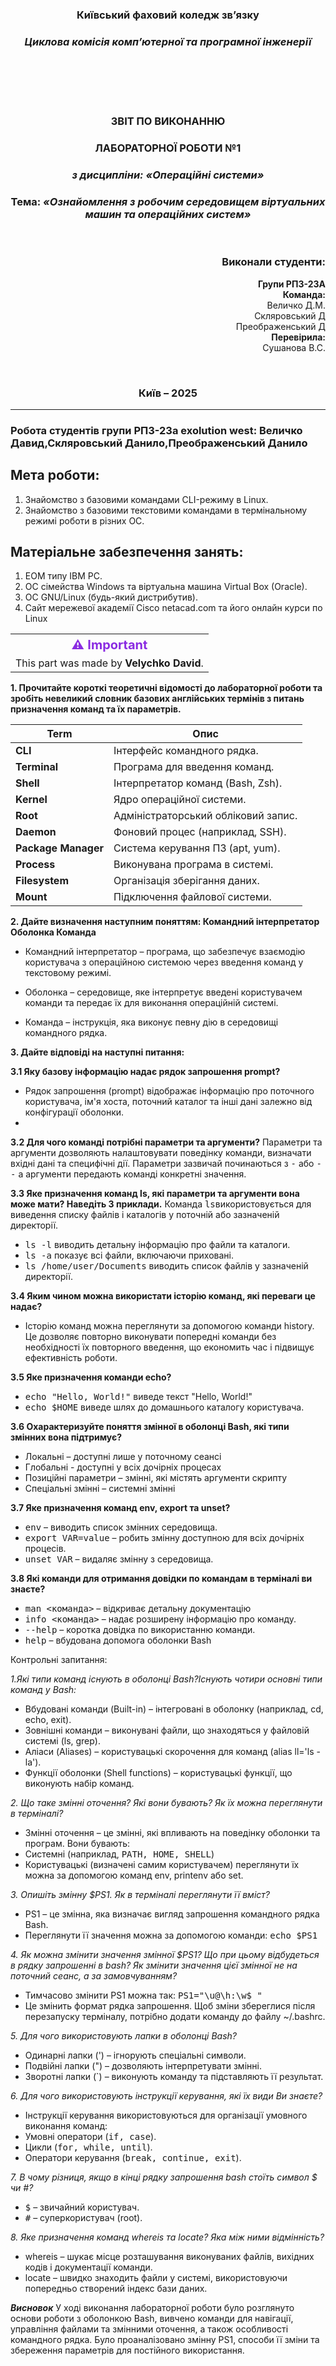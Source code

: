 <div
 align="center">
</div>
<div align="center">
  
### **Київський фаховий коледж зв’язку**  
### *Циклова комісія комп’ютерної та програмної інженерії*  

<br/><br/><br/><br/>


### **ЗВІТ ПО ВИКОНАННЮ** 
### **ЛАБОРАТОРНОЇ РОБОТИ №1**  
### *з дисципліни: «Операційні системи»*  

  
### **Тема:** *«Ознайомлення з робочим середовищем віртуальних машин та операційних систем»*  

<br/>

</div>

<div align="right">

### **Виконали студенти:**  
**Групи РПЗ-23А**  
**Команда:**<br> Величко Д.М.<br>Скляровський Д<br>Преображенський Д<br>
**Перевірила:**<br> Сушанова В.С.  

</div>

<div align="center">

<br/>

### **Київ – 2025**  

</div>


---

### Робота студентів групи РПЗ-23а exolution west: Величко Давид,Скляровський Данило,Преображенський Данило


## Мета роботи:  
1. Знайомство з базовими командами CLI-режиму в Linux.
2. Знайомство з базовими текстовими командами в термінальному режимі роботи в різних ОС.

## Матеріальне забезпечення занять:
1. ЕОМ типу IBM PC.
2. ОС сімейства Windows та віртуальна машина Virtual Box (Oracle).
3. ОС GNU/Linux (будь-який дистрибутив).
4. Сайт мережевої академії Cisco netacad.com та його онлайн курси по Linux

<table>
  <tr>
    <th style="color:#8A2BE2; font-size:20px;">⚠ Important</th>
  </tr>
  <tr>
    <td>This part was made by <strong>Velychko David</strong>.</td>
  </tr>
</table>

**1. Прочитайте короткі теоретичні відомості до лабораторної роботи та зробіть невеликий словник базових англійських термінів з питань призначення команд та їх параметрів.**

| **Term**  | **Опис** |
|------------|---------|
| **CLI**  | Інтерфейс командного рядка. |
| **Terminal**  | Програма для введення команд. |
| **Shell**  | Інтерпретатор команд (Bash, Zsh). |
| **Kernel**  | Ядро операційної системи. |
| **Root**  | Адміністраторський обліковий запис. |
| **Daemon**  | Фоновий процес (наприклад, SSH). |
| **Package Manager**  | Система керування ПЗ (apt, yum). |
| **Process**  | Виконувана програма в системі. |
| **Filesystem**  | Організація зберігання даних. |
| **Mount**  | Підключення файлової системи. |

**2. Дайте визначення наступним поняттям: Командний інтерпретатор Оболонка Команда**

- Командний інтерпретатор – програма, що забезпечує взаємодію користувача з операційною системою через введення команд у текстовому режимі.

- Оболонка – середовище, яке інтерпретує введені користувачем команди та передає їх для виконання операційній системі.

- Команда – інструкція, яка виконує певну дію в середовищі командного рядка.


**3. Дайте відповіді на наступні питання:**

**3.1 Яку базову інформацію надає рядок запрошення prompt?**
- Рядок запрошення (prompt) відображає інформацію про поточного користувача, ім'я хоста, поточний каталог та інші дані залежно від конфігурації оболонки.
- 
**3.2 Для чого команді потрібні параметри та аргументи?**
Параметри та аргументи дозволяють налаштовувати поведінку команди, визначати вхідні дані та специфічні дії. Параметри зазвичай починаються з <kbd>-</kbd> або <kbd>--</kbd>  а аргументи передають команді конкретні значення.

**3.3 Яке призначення команд ls, які параметри та аргументи вона може мати? Наведіть 3 приклади.**
Команда <kbd>ls</kbd>використовується для виведення списку файлів і каталогів у поточній або зазначеній директорії.
- <kbd>ls -l</kbd> виводить детальну інформацію про файли та каталоги.
- <kbd>ls -a</kbd> показує всі файли, включаючи приховані.
- <kbd>ls /home/user/Documents</kbd> виводить список файлів у зазначеній директорії.
  
**3.4 Яким чином можна використати історію команд, які переваги це надає?**
- Історію команд можна переглянути за допомогою команди history. Це дозволяє повторно виконувати попередні команди без необхідності їх повторного введення, що економить час і підвищує ефективність роботи.
  
**3.5 Яке призначення команди echo?** 
- <kbd>echo "Hello, World!"</kbd> виведе текст "Hello, World!"
- <kbd>echo $HOME</kbd> виведе шлях до домашнього каталогу користувача.
  
**3.6 Охарактеризуйте поняття змінної в оболонці Bash, які типи змінних вона підтримує?**
- Локальні – доступні лише у поточному сеансі 
- Глобальні - доступні у всіх дочірніх процесах 
- Позиційні параметри – змінні, які містять аргументи скрипту 
- Спеціальні змінні – системні змінні
  
**3.7 Яке призначення команд env, export та unset?**
- <kbd>env</kbd> – виводить список змінних середовища.
- <kbd>export VAR=value</kbd> – робить змінну доступною для всіх дочірніх процесів.
- <kbd>unset VAR</kbd> – видаляє змінну з середовища.
  
**3.8 Які команди для отримання довідки по командам в терміналі ви знаєте?**
- <kbd>man <команда></kbd> – відкриває детальну документацію
- <kbd>info <команда></kbd> – надає розширену інформацію про команду.
- <kbd>--help</kbd> – коротка довідка по використанню команди.
- <kbd>help</kbd> – вбудована допомога оболонки Bash

Контрольні запитання:

*1.Які типи команд існують в оболонці Bash?Існують чотири основні типи команд у Bash:*
- Вбудовані команди (Built-in) – інтегровані в оболонку (наприклад, cd, echo, exit).
- Зовнішні команди – виконувані файли, що знаходяться у файловій системі (ls, grep).
- Аліаси (Aliases) – користувацькі скорочення для команд (alias ll='ls -la').
- Функції оболонки (Shell functions) – користувацькі функції, що виконують набір команд.

*2. Що таке змінні оточення? Які вони бувають? Як їх можна переглянути в терміналі?*
- Змінні оточення – це змінні, які впливають на поведінку оболонки та програм. Вони бувають:
- Системні (наприклад, <kbd>PATH, HOME, SHELL</kbd>)
- Користувацькі (визначені самим користувачем) переглянути їх можна за допомогою команд env, printenv або set.

*3. Опишіть змінну $PS1. Як в терміналі переглянути її вміст?*
- PS1 – це змінна, яка визначає вигляд запрошення командного рядка Bash.
- Переглянути її значення можна за допомогою команди: <kbd>echo $PS1</kbd>

*4. Як можна змінити значення змінної $PS1? Що при цьому відбудеться в рядку запрошенні в bash? Як змінити значення цієї змінної не на поточний сеанс, а за замовчуванням?*
- Тимчасово змінити PS1 можна так: <kbd>PS1="\u@\h:\w$ "</kbd>
- Це змінить формат рядка запрошення. Щоб зміни збереглися після перезапуску терміналу, потрібно додати команду до файлу ~/.bashrc.

*5. Для чого використовують лапки в оболонці Bash?*
- Одинарні лапки (') – ігнорують спеціальні символи.
- Подвійні лапки (") – дозволяють інтерпретувати змінні.
- Зворотні лапки (`) – виконують команду та підставляють її результат.

*6. Для чого використовують інструкції керування, які їх види Ви знаєте?*
- Інструкції керування використовуються для організації умовного виконання команд:
- Умовні оператори (<kbd>if, case</kbd>).
- Цикли (<kbd>for, while, until</kbd>).
- Оператори керування (<kbd>break, continue, exit</kbd>).

*7. В чому різниця, якщо в кінці рядку запрошення bash стоїть символ $ чи #?*
- <kbd>$</kbd> – звичайний користувач.
- <kbd>#</kbd> – суперкористувач (root).

*8. Яке призначення команд whereis та locate? Яка між ними відмінність?*
- whereis – шукає місце розташування виконуваних файлів, вихідних кодів і документації команди.
- locate – швидко знаходить файли у системі, використовуючи попередньо створений індекс бази даних.

***Висновок***
У ході виконання лабораторної роботи було розглянуто основи роботи з оболонкою Bash, вивчено команди для навігації, управління файлами та змінними оточення, а також особливості командного рядка. Було проаналізовано змінну PS1, способи її зміни та збереження параметрів для постійного використання.
